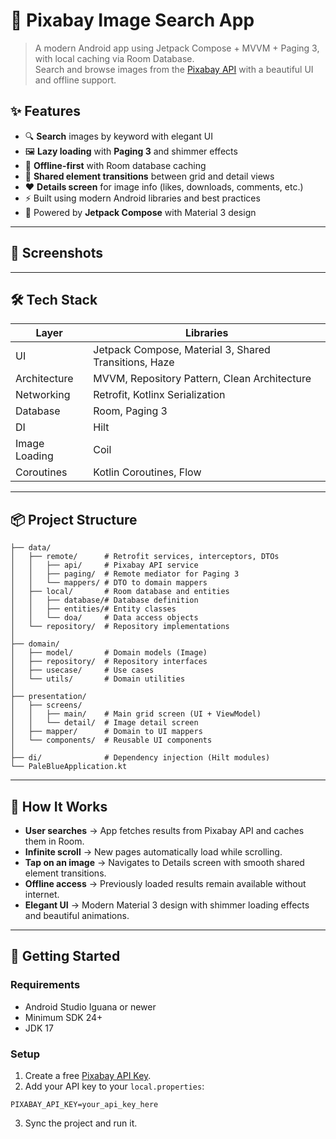 # 📸 Pixabay Image Search App
> A modern Android app using Jetpack Compose + MVVM + Paging 3, with local caching via Room Database.  
> Search and browse images from the [Pixabay API](https://pixabay.com/api/) with a beautiful UI and offline support.

## ✨ Features
- 🔍 **Search** images by keyword with elegant UI
- 🖼️ **Lazy loading** with **Paging 3** and shimmer effects
- 🚀 **Offline-first** with Room database caching
- 💫 **Shared element transitions** between grid and detail views
- ❤️ **Details screen** for image info (likes, downloads, comments, etc.)
- ⚡ Built using modern Android libraries and best practices
- 🎨 Powered by **Jetpack Compose** with Material 3 design

---
## 📱 Screenshots
<!-- Add screenshots here if you have -->
<!-- Example:
<img src="screenshots/search_screen.png" width="300"/> <img src="screenshots/details_screen.png" width="300"/>
-->

---
## 🛠️ Tech Stack
| Layer           | Libraries |
|-----------------|-----------|
| UI              | Jetpack Compose, Material 3, Shared Transitions, Haze |
| Architecture    | MVVM, Repository Pattern, Clean Architecture |
| Networking      | Retrofit, Kotlinx Serialization |
| Database        | Room, Paging 3 |
| DI              | Hilt |
| Image Loading   | Coil |
| Coroutines      | Kotlin Coroutines, Flow |

---
## 📦 Project Structure
```
├── data/
│   ├── remote/      # Retrofit services, interceptors, DTOs
│   │   ├── api/     # Pixabay API service
│   │   ├── paging/  # Remote mediator for Paging 3
│   │   └── mappers/ # DTO to domain mappers
│   ├── local/       # Room database and entities
│   │   ├── database/# Database definition
│   │   ├── entities/# Entity classes
│   │   └── doa/     # Data access objects
│   └── repository/  # Repository implementations
│
├── domain/
│   ├── model/       # Domain models (Image)
│   ├── repository/  # Repository interfaces
│   ├── usecase/     # Use cases
│   └── utils/       # Domain utilities
│
├── presentation/
│   ├── screens/
│   │   ├── main/    # Main grid screen (UI + ViewModel)
│   │   └── detail/  # Image detail screen
│   ├── mapper/      # Domain to UI mappers
│   └── components/  # Reusable UI components
│
├── di/              # Dependency injection (Hilt modules)
└── PaleBlueApplication.kt
```

---
## 🔗 How It Works
- **User searches** → App fetches results from Pixabay API and caches them in Room.
- **Infinite scroll** → New pages automatically load while scrolling.
- **Tap on an image** → Navigates to Details screen with smooth shared element transitions.
- **Offline access** → Previously loaded results remain available without internet.
- **Elegant UI** → Modern Material 3 design with shimmer loading effects and beautiful animations.

---
## 🚀 Getting Started
### Requirements
- Android Studio Iguana or newer
- Minimum SDK 24+
- JDK 17

### Setup
1. Create a free [Pixabay API Key](https://pixabay.com/api/docs/).
2. Add your API key to your `local.properties`:
```properties
PIXABAY_API_KEY=your_api_key_here
```
3. Sync the project and run it.
